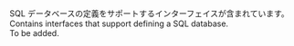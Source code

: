<Namespace Name="Microsoft.Azure.Management.Sql.Fluent.SqlDatabase.Definition">
  <Docs>
    <summary><span data-ttu-id="0b807-101">SQL データベースの定義をサポートするインターフェイスが含まれています。</span><span class="sxs-lookup"><span data-stu-id="0b807-101">Contains interfaces that support defining a SQL database.</span></span></summary> 
    <remarks>To be added.</remarks>
  </Docs>
</Namespace>
